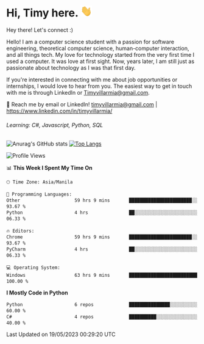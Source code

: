 <h1> Hi, Timy here. <img src="./assets/wave.gif" width="30px" height="30px"></h1> 


   Hey there! Let's connect :)
   
   Hello! I am a computer science student with a passion for software engineering, theoretical computer science, human-computer interaction, and all things tech. My love for technology started from the very first time I used a computer. It was love at first sight. Now, years later, I am still just as passionate about technology as I was that first day. 

If you're interested in connecting with me about job opportunities or internships, I would love to hear from you. The easiest way to get in touch with me is through LinkedIn or Timyvillarmia@gmail.com.

💬 Reach me by email or LinkedIn! timyvillarmia@gmail.com | https://www.linkedin.com/in/timyvillarmia/

###### Learning: C#, Javascript, Python, SQL

![Anurag's GitHub stats](https://github-readme-stats.vercel.app/api?username=TimyVillarmia&show_icons=true&theme=transparent)
[![Top Langs](https://github-readme-stats.vercel.app/api/top-langs?username=TimyVillarmia&show_icons=true&locale=en&layout=compact)](https://github.com/anuraghazra/github-readme-stats)

<!--START_SECTION:waka-->
![Profile Views](http://img.shields.io/badge/Profile%20Views-9-blue)

📊 **This Week I Spent My Time On** 

```text
🕑︎ Time Zone: Asia/Manila

💬 Programming Languages: 
Other                    59 hrs 9 mins       ███████████████████████░░   93.67 % 
Python                   4 hrs               ██░░░░░░░░░░░░░░░░░░░░░░░   06.33 % 

🔥 Editors: 
Chrome                   59 hrs 9 mins       ███████████████████████░░   93.67 % 
PyCharm                  4 hrs               ██░░░░░░░░░░░░░░░░░░░░░░░   06.33 % 

💻 Operating System: 
Windows                  63 hrs 9 mins       █████████████████████████   100.00 % 
```

**I Mostly Code in Python** 

```text
Python                   6 repos             ███████████████░░░░░░░░░░   60.00 % 
C#                       4 repos             ██████████░░░░░░░░░░░░░░░   40.00 % 
```




 Last Updated on 19/05/2023 00:29:20 UTC
<!--END_SECTION:waka--> 




                                                                                                           
                                                               
                                                                                                     

